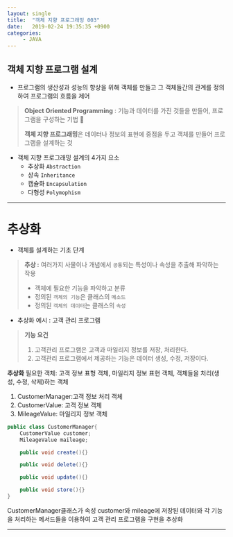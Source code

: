 ```yaml
---
layout: single
title:  "객체 지향 프로그래밍 003"
date:   2019-02-24 19:35:35 +0900
categories:
     - JAVA
---
```

## 객체 지향 프로그램 설계 

* 프로그램의 생산성과 성능의 향상을 위해 객체를 만들고 그 객체들간의 관계를 정의하여 프로그램의 흐름을 제어

> **Object Oriented Programming** : 기능과 데이터를 가진 것들을 만들어, 프로그램을 구성하는 기법 
>
>
> **객체 지향 프로그래밍**은 데이터나 정보의 표현에 중점을 두고 객체를 만들어 프로그램을 설계하는 것

* 객체 지향 프로그래밍 설계의 4가지 요소
    * 추상화 `Abstraction`
	* 상속 `Inheritance`
	* 캡슐화 `Encapsulation`
	* 다형성 `Polymophism`

---

# 추상화
* 객체를 설계하는 기초 단계

> **추상 :** 여러가지 사물이나 개념에서 `공통`되는 특성이나 속성을 추출해 파악하는 작용
>
> * 객체에 필요한 기능을 파악하고 분류
> * 정의된 `객체의 기능`은 클래스의 `메소드`
> * 정의된 `객체의 데이터`는 클래스의 `속성`


* 추상화 예시 : 고객 관리 프로그램

> **기능 요건**
>
> 1. 고객관리 프로그램은 고객과 마일리지 정보를 저장, 처리한다.
> 2. 고객관리 프로그램에서 제공하는 기능은 데이터 생성, 수정, 저장이다.


 **추상화**
 필요한 객체: 고객 정보 표형 객체, 마일리지 정보 표현 객체, 객체들을 처리(생성, 수정, 삭제)하는 객체
 1. CustomerManager:고객 정보 처리 객체
 2. CustomerValue: 고객 정보 객체
 3. MileageValue: 마일리지 정보 객체


``` java
public class CustomerManager{
	CustomerValue customer;
	MileageValue maileage;

	public void create(){}

	public void delete(){}

	public void update(){}

	public void store(){}
}
```

CustomerManager클래스가 속성 customer와 mileage에 저장된 데이터와 각 기능을 처리하는 메서드들을 이용하여 고객 관리 프로그램을 구현을 추상화


---

